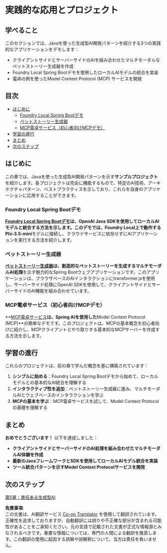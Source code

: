 <!--
CO_OP_TRANSLATOR_METADATA:
{
  "original_hash": "d45b8e2291ab1357592c904c103cbc81",
  "translation_date": "2025-07-28T10:29:28+00:00",
  "source_file": "04-PracticalSamples/README.md",
  "language_code": "ja"
}
-->
# 実践的な応用とプロジェクト

## 学べること
このセクションでは、Javaを使った生成型AI開発パターンを紹介する3つの実践的なアプリケーションをデモします：
- クライアントサイドとサーバーサイドのAIを組み合わせたマルチモーダルなペットストーリー生成器を作成
- Foundry Local Spring Bootデモを使用したローカルAIモデルの統合を実装
- 電卓の例を使ったModel Context Protocol (MCP) サービスを開発

## 目次

- [はじめに](../../../04-PracticalSamples)
  - [Foundry Local Spring Bootデモ](../../../04-PracticalSamples)
  - [ペットストーリー生成器](../../../04-PracticalSamples)
  - [MCP電卓サービス（初心者向けMCPデモ）](../../../04-PracticalSamples)
- [学習の進行](../../../04-PracticalSamples)
- [まとめ](../../../04-PracticalSamples)
- [次のステップ](../../../04-PracticalSamples)

## はじめに

この章では、Javaを使った生成型AI開発パターンを示す**サンプルプロジェクト**を紹介します。各プロジェクトは完全に機能するもので、特定のAI技術、アーキテクチャパターン、ベストプラクティスを示しており、これらを自身のアプリケーションに応用することができます。

### Foundry Local Spring Bootデモ

**[Foundry Local Spring Bootデモ](foundrylocal/README.md)**は、**OpenAI Java SDK**を使用してローカルAIモデルと統合する方法を示します。このデモでは、Foundry Local上で動作する**Phi-3.5-mini**モデルに接続し、クラウドサービスに依存せずにAIアプリケーションを実行する方法を紹介します。

### ペットストーリー生成器

**[ペットストーリー生成器](petstory/README.md)**は、創造的なペットストーリーを生成する**マルチモーダルAI処理**を示す魅力的なSpring Bootウェブアプリケーションです。このアプリケーションは、ブラウザベースのAIインタラクションにtransformer.jsを使用し、サーバーサイド処理にOpenAI SDKを使用して、クライアントサイドとサーバーサイドのAI機能を組み合わせています。

### MCP電卓サービス（初心者向けMCPデモ）

**[MCP電卓サービス](calculator/README.md)**は、Spring AIを使用した**Model Context Protocol (MCP)**の簡単なデモです。このプロジェクトは、MCPの基本概念を初心者向けに紹介し、MCPクライアントとやり取りする基本的なMCPサーバーを作成する方法を示します。

## 学習の進行

これらのプロジェクトは、前の章で学んだ概念を基に構築されています：

1. **シンプルに始める**：Foundry Local Spring Bootデモから始めて、ローカルモデルとの基本的なAI統合を理解する
2. **インタラクティブ性を追加**：ペットストーリー生成器に進み、マルチモーダルAIとウェブベースのインタラクションを学ぶ
3. **MCPの基本を学ぶ**：MCP電卓サービスを試して、Model Context Protocolの基礎を理解する

## まとめ

**おめでとうございます！** 以下を達成しました：

- **クライアントサイドとサーバーサイドのAI処理を組み合わせたマルチモーダルAI体験を作成**
- **最新のJavaフレームワークとSDKを使用してローカルAIモデル統合を実装**
- **ツール統合パターンを示すModel Context Protocolサービスを開発**

## 次のステップ

[第5章：責任ある生成型AI](../05-ResponsibleGenAI/README.md)

**免責事項**:  
この文書は、AI翻訳サービス [Co-op Translator](https://github.com/Azure/co-op-translator) を使用して翻訳されています。正確性を追求しておりますが、自動翻訳には誤りや不正確な部分が含まれる可能性があることをご承知ください。元の言語で記載された文書が正式な情報源とみなされるべきです。重要な情報については、専門の人間による翻訳を推奨します。この翻訳の使用に起因する誤解や誤解釈について、当方は責任を負いません。